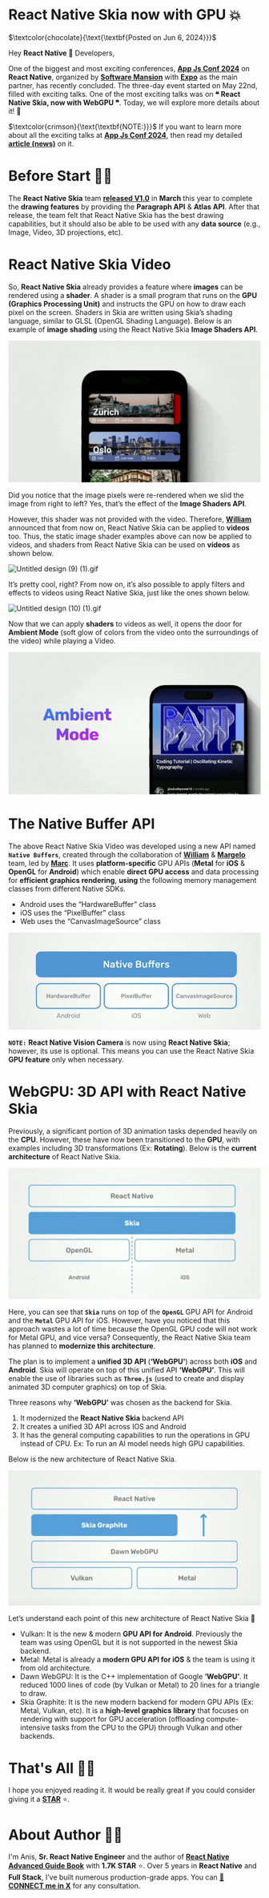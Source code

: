 # React Native Skia now with GPU 💥

$\textcolor{chocolate}{\text{\textbf{Posted on Jun 6, 2024}}}$

Hey **React Native 🩵** Developers,

One of the biggest and most exciting conferences, [**App Js Conf 2024**](https://appjs.co/) on **React Native**, organized by [**Software Mansion**](https://x.com/swmansion) with [**Expo**](https://x.com/expo) as the main partner, has recently concluded. The three-day event started on May 22nd, filled with exciting talks. One of the most exciting talks was on **❝ React Native Skia, now with WebGPU ❞**. Today, we will explore more details about it! 🚀

$\textcolor{crimson}{\text{\textbf{NOTE:}}}$ If you want to learn more about all the exciting talks at [**App Js Conf 2024**](https://appjs.co/), then read my detailed [**article (news)**](https://github.com/anisurrahman072/React-Native-News-2024/blob/master/React-Native-Conference-Talks/App-Js-Conf-2024.md) on it.

# Before Start 🙋‍♂️

The **React Native Skia** team [**released V1.0**](https://github.com/anisurrahman072/React-Native-News-2024/blob/master/React-Native-News/React-Native-Skia-V1.0.md) in **March** this year to complete the **drawing features** by providing the **Paragraph API** & **Atlas API**. After that release, the team felt that React Native Skia has the best drawing capabilities, but it should also be able to be used with any **data source** (e.g., Image, Video, 3D projections, etc).

# React Native Skia Video

So, **React Native Skia** already provides a feature where **images** can be rendered using a **shader**. A shader is a small program that runs on the **GPU (Graphics Processing Unit)** and instructs the GPU on how to draw each pixel on the screen. Shaders in Skia are written using Skia’s shading language, similar to GLSL (OpenGL Shading Language). Below is an example of **image shading** using the React Native Skia **Image Shaders API**.

![Untitled design (8) (1).gif](../images/AppJsConf2024/img1.gif)

Did you notice that the image pixels were re-rendered when we slid the image from right to left? Yes, that’s the effect of the **Image Shaders API**.

However, this shader was not provided with the video. Therefore, [**William**](https://x.com/wcandillon) announced that from now on, React Native Skia can be applied to **videos** too. Thus, the static image shader examples above can now be applied to videos, and shaders from React Native Skia can be used on **videos** as shown below.

![Untitled design (9) (1).gif](../images/AppJsConf2024/img2.gif)

It’s pretty cool, right? From now on, it’s also possible to apply filters and effects to videos using React Native Skia, just like the ones shown below.

![Untitled design (10) (1).gif](../images/AppJsConf2024/img3.gif)

Now that we can apply **shaders** to videos as well, it opens the door for **Ambient Mode** (soft glow of colors from the video onto the surroundings of the video) while playing a Video.

![download (1).gif](../images/AppJsConf2024/img4.gif)

# The Native Buffer API

The above React Native Skia Video was developed using a new API named **`Native Buffers`**, created through the collaboration of [**William**](https://x.com/wcandillon) & [**Margelo**](https://x.com/margelo_io) team, led by [**Marc**](https://x.com/mrousavy). It uses **platform-specific** GPU APIs (**Metal** for **iOS** & **OpenGL** for **Android**) which enable **direct GPU access** and data processing for **efficient graphics rendering**, **using** the following memory management classes from different Native SDKs.

- Android uses the “HardwareBuffer” class
- iOS uses the “PixelBuffer” class
- Web uses the “CanvasImageSource” class

![Screenshot 2024-06-01 at 3.31.29 PM.png](../images/AppJsConf2024/img5.png)

**`NOTE:`** **React Native Vision Camera** is now using **React Native Skia**; however, its use is optional. This means you can use the React Native Skia **GPU feature** only when necessary.

# WebGPU: 3D API with React Native Skia

Previously, a significant portion of 3D animation tasks depended heavily on the **CPU**. However, these have now been transitioned to the **GPU**, with examples including 3D transformations (Ex: **Rotating**). Below is the **current architecture** of React Native Skia.

![Screenshot 2024-06-01 at 3.55.10 PM.png](../images/AppJsConf2024/img6.png)

Here, you can see that **`Skia`** runs on top of the **`OpenGL`** GPU API for Android and the **`Metal`** GPU API for iOS. However, have you noticed that this approach wastes a lot of time because the OpenGL GPU code will not work for Metal GPU, and vice versa? Consequently, the React Native Skia team has planned to **modernize this architecture**.

The plan is to implement a **unified 3D API** (**‘WebGPU’**) across both **iOS** and **Android**. Skia will operate on top of this unified API **‘WebGPU’**. This will enable the use of libraries such as **`Three.js`** (used to create and display animated 3D computer graphics) on top of Skia.

Three reasons why **‘WebGPU’** was chosen as the backend for Skia.

1. ⁠It modernized the **React Native Skia** backend API
2. ⁠⁠It creates a unified 3D API across IOS and Android
3. It has the general computing capabilities to run the operations in GPU instead of CPU. Ex: To run an AI model needs high GPU capabilities.

Below is the new architecture of React Native Skia.

![Screenshot 2024-06-01 at 7.47.16 PM.png](../images/AppJsConf2024/img7.png)

Let’s understand each point of this new architecture of React Native Skia 🚀

- Vulkan: It is the new & modern **GPU API for Android**. Previously the team was using OpenGL but it is not supported in the newest Skia backend.
- Metal: Metal is already a **modern GPU API for iOS** & the team is using it from old architecture.
- Dawn WebGPU: It is the C++ implementation of Google **‘WebGPU’**. It reduced 1000 lines of code (by Vulkan or Metal) to 20 lines for a triangle to draw.
- Skia Graphite: It is the new modern backend for modern GPU APIs (Ex: Metal, Vulkan, etc). It is a **high-level graphics library** that focuses on rendering with support for GPU acceleration (offloading compute-intensive tasks from the CPU to the GPU) through Vulkan and other backends.

# That's All 🙋‍♂️

I hope you enjoyed reading it. It would be really great if you could consider giving it a [**STAR**](https://github.com/anisurrahman072/React-Native-News-2024) ⭐️.

# About Author 👷‍♂️

I'm Anis, **Sr. React Native Engineer** and the author of [**React Native Advanced Guide Book**]() with **1.7K STAR** ⭐️. Over 5 years in **React Native** and **Full Stack**, I’ve built numerous production-grade apps. You can **[🩵 CONNECT me in X](https://twitter.com/anis_RNCore)** for any consultation.
